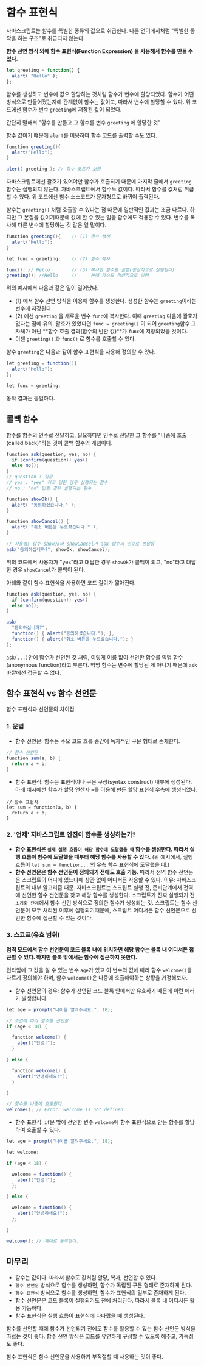 # 함수 표현식

자바스크립트는 함수를 특별한 종류의 값으로 취급한다. 다른 언어에서처럼 "특별한 동작을 하는 구조"로 취급되지 않는다.

**함수 선언 방식 외에 함수 표현식(Function Expression) 을 사용해서 함수를 만들 수 있다.**
```javascript
let greeting = function() {
  alert( "Hello" );
};
```
함수를 생성하고 변수에 값으 할당하는 것처럼 함수가 변수에 할당되었다. 함수가 어떤 방식으로 만들어졌는지에 관계없이 함수는 값이고,
따라서 변수에 할당할 수 있다. 위 코드에선 함수가 변수 `greeting`에 저장된 값이 되었다.

간단히 말해서 "함수를 만들고 그 함수를 변수 `greeting` 에 할당한 것"

함수 값이기 떄문에 `alert`를 이용하여 함수 코드를 출력할 수도 있다.

```java
function greeting(){
  alert("Hello");
}

alert( greeting ); // 함수 코드가 보임
```
자바스크립트에선 괄호가 있어야만 함수가 호출되기 때문에 마지막 줄에서 `greeting` 함수는 실행되지 않는다.
자바스크립트에서 함수느 값이다. 따라서 함수를 값처럼 취급할 수 있다. 위 코드에선 함수 소스코드가 문자형으로 바뀌어 출력된다.

함수는 `greeting()` 처럼 호출할 수 있다는 점 때문에 일반적인 값과는 조금 다르다.
하지만 그 본질을 값이기때문에 값에 할 수 있는 일을 함수에도 적용할 수 있다.
변수를 복사해 다른 변수에 할당하는 것 같은 일 말이다.

```java
function greeting(){    // (1) 함수 생성
  alert("Hello");
}

let func = greeting;    // (2) 함수 복사

func(); // Hello        // (3) 복사한 함수를 실행(정상적으로 실행된다)
greeting(); //Hello     //     본래 함수도 정상적으로 실행

```
위의 예시에서 다음과 같은 일이 일어났다.
* (1) 에서 함수 선언 방식을 이용해 함수를 생성한다. 생성한 함수는 `greeting`이라는 변수에 저장된다.
* (2) 에선 `greeting` 을 새로운 변수 `func`에 복사한다. 이때 `greeting` 다음에 괄호가 없다는 점에 유의.
  괄호가 있었다면 `func = greeting()` 이 되어 `greeting`함수 그 자체가 아닌 **함수 호출 결과(함수의 반환 값)**가
  `func`에 저장되었을 것이다.
* 이젠 `greeting()` 과 `func()` 로 함수를 호출할 수 있다.

함수 `greeting`은 다음과 같이 함수 표현식을 사용해 정의할 수 있다.

```java
let greeting = function(){
  alert("Hello");
};

let func = greeting;
```
동작 결과는 동일하다.

## 콜백 함수
함수를 함수의 인수로 전달하고, 필요하다면 인수로 전달한 그 함수를 "나중에 호출(called back)"하는 것이 콜백 함수의 개념이다.

```java
function ask(question, yes, no) {
  if (confirm(question)) yes()
  else no();
}
// question : 질문
// yes : "yes" 라고 답한 경우 실행되는 함수
// no : "no" 답한 경우 실행되는 함수

function showOk() {
  alert( "동의하셨습니다." );
}

function showCancel() {
  alert( "취소 버튼을 누르셨습니다." );
}

// 사용법: 함수 showOk와 showCancel가 ask 함수의 인수로 전달됨
ask("동의하십니까?", showOk, showCancel);
```
위의 코드에서 사용자가 "yes"라고 대답한 경우 `showOk`가 콜백이 되고, "no"라고 대답한 경우 `showCancel`가 콜백이 된다.

아래와 같이 함수 표현식을 사용하면 코드 길이가 짧아진다.
```java
function ask(question, yes, no) {
  if (confirm(question)) yes()
  else no();
}

ask(
  "동의하십니까?",
  function() { alert("동의하셨습니다."); },
  function() { alert("취소 버튼을 누르셨습니다."); }
);

```

`ask(...)`안에 함수가 선언된 것 처럼, 이렇게 이름 없이 선언한 함수를 익명 함수(anonymous function)라고 부른다.
익명 함수는 변수에 할당된 게 아니기 때문에 `ask` 바깥에선 접근할 수 없다.

## 함수 표현식 vs 함수 선언문
함수 표현식과 선언문의 차이점
### 1. 문법
* 함수 선언문: 함수는 주요 코드 흐름 중간에 독자적인 구문 형태로 존재한다.

```java
// 함수 선언문
function sum(a, b) {
  return a + b;
}
```

* 함수 표현식: 함수는 표현식이나 구문 구성(syntax construct) 내부에 생성된다.
  아래 예시에선 함수가 할당 연산자 `=`를 이용해 만든 할당 표현식 우측에 생성되었다.
```
// 함수 표현식
let sum = function(a, b) {
  return a + b;
}
```

### 2. '언제' 자바스크립트 엔진이 함수를 생성하는가?
* **함수 표현식은 `실제 실행 흐름이 해당 함수에 도달했을 때` 함수를 생성한다. 따라서 실행 흐름이 함수에 도달했을 때부터 해당 함수를 사용할 수 있다.**
  (위 예시에서, 실행 흐름이 `let sum = function...` 의 우측 함수 표현식에 도달했을 때.)
* **함수 선언문은 함수 선언문이 정의되기 전에도 호출 가능.**
  따라서 전역 함수 선언문은 스크립트의 어디에 있느냐에 상관 없이 어디서든 사용할 수 있다.
  이유: 자바스크립트의 내부 알고리즘 때문. 자바스크립트는 스크립트 실행 전, 준비단계에서 전역에 선언한 함수 선언문을 찾고 해당 함수를 생성한다.
       스크립트가 진짜 실행되기 전 `초기화 단계`에서 함수 선언 방식으로 정의한 함수가 생성되는 것.
       스크립트는 함수 선언문이 모두 처리된 이후에 실행되기때문에, 스크립트 어디서든 함수 선언문으로 선언한 함수에 접근할 수 있는 것이다.
       
### 3. 스코프(유효 범위)
**엄격 모드에서 함수 선언문이 코드 블록 내에 위치하면 해당 함수는 블록 내 어디서든 접근할 수 있다. 하지만 블록 밖에서는 함수에 접근하지 못한다.**

런타임에 그 값을 알 수 있는 변수 `age`가 있고 이 변수의 값에 따라 함수 `welcome()`을 다르게 정의해야 하며, 함수 `welcome()`은 나중에 호출해야하는 상황을 가정해보자.

* 함수 선언문의 경우: 함수가 선언된 코드 블록 안에서만 유효하기 때문에 이런 에러가 발생합니다.

```java
let age = prompt("나이를 알려주세요.", 18);

// 조건에 따라 함수를 선언함
if (age < 18) {

  function welcome() {
    alert("안녕!");
  }

} else {

  function welcome() {
    alert("안녕하세요!");
  }

}

// 함수를 나중에 호출한다.
welcome(); // Error: welcome is not defined

```
* 함수 표현식: `if`문 밖에 선언한 변수 `welcome`에 함수 표현식으로 만든 함수를 할당하여 호출할 수 있다.

```java
let age = prompt("나이를 알려주세요.", 18);

let welcome;

if (age < 18) {

  welcome = function() {
    alert("안녕!");
  };

} else {

  welcome = function() {
    alert("안녕하세요!");
  };

}

welcome(); // 제대로 동작한다.
```

## 마무리
* 함수는 값이다. 따라서 함수도 값처럼 할당, 복사, 선언할 수 있다.
* `함수 선언문` 방식으로 함수를 생성하면, 함수가 독립된 구문 형태로 존재하게 된다.
* `함수 표현식` 방식으로 함수를 생성하면, 함수가 표현식의 일부로 존재하게 된다.
* 함수 선언문은 코드 블록이 실행되기도 전에 처리된다. 따라서 블록 내 어디서든 활용 가능하다.
* 함수 표현식은 실행 흐름이 표현식에 다다랐을 때 생성된다.

함수를 선언할 때에 함수가 선언되기 전에도 함수를 활용할 수 있는 함수 선언문 방식을 따르는 것이 좋다. 
함수 선언 방식은 코드를 유연하게 구성할 수 있도록 해주고, 가독성도 좋다.

함수 표현식은 함수 선언문을 사용하기 부적절할 때 사용하는 것이 좋다.
  

